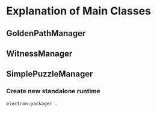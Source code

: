# Explanation of Main Classes

## GoldenPathManager

## WitnessManager

## SimplePuzzleManager

### Create new standalone runtime

```
electron-packager .
```

